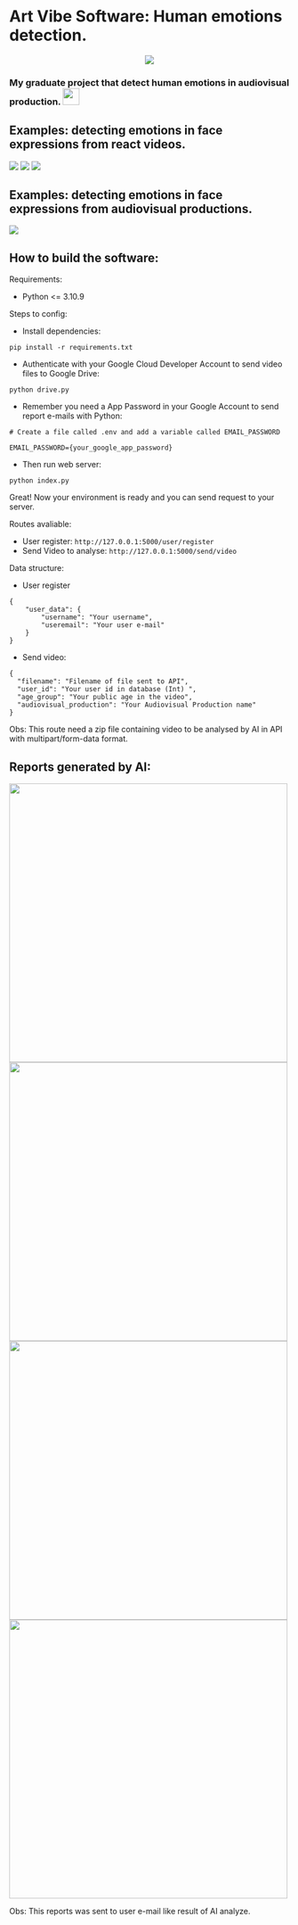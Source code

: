 # Art Vibe Software: Human emotions detection.

<p align="center">
  <img src="https://github.com/kaique-ryan-santos-chagas/face-emotions-detection/assets/59677362/00726aba-da72-419f-904a-c566736b7117" />
</p>
 
### My graduate project that detect human emotions in audiovisual production. <img src="https://github.com/kaique-ryan-santos-chagas/face-emotions-detection/assets/59677362/b49efba4-ef09-496a-bd31-a1b0021ad23f" width="30" />

## Examples: detecting emotions in face expressions from react videos.

<img src="https://github.com/kaique-ryan-santos-chagas/face-emotions-detection/assets/59677362/7776bc6a-c22e-441d-b542-84b4b0a59732" />
<img src="https://github.com/kaique-ryan-santos-chagas/face-emotions-detection/assets/59677362/3437cff7-99d0-4529-87b0-62b31761c7f1" />
<img src="https://github.com/kaique-ryan-santos-chagas/face-emotions-detection/assets/59677362/a55a776b-e7a8-4c52-8ab4-5978cbad2a60" />

## Examples: detecting emotions in face expressions from audiovisual productions.

<img src="https://github.com/kaique-ryan-santos-chagas/face-emotions-detection/assets/59677362/9e53cea5-6087-44cb-8824-ab91839bff8f" />

## How to build the software:

Requirements:

* Python <= 3.10.9 

Steps to config:

* Install dependencies: 

```
pip install -r requirements.txt
```

* Authenticate with your Google Cloud Developer Account to send video files to Google Drive:

```
python drive.py
```

* Remember you need a App Password in your Google Account to send report e-mails with Python:

```
# Create a file called .env and add a variable called EMAIL_PASSWORD

EMAIL_PASSWORD={your_google_app_password}
```

* Then run web server:

```
python index.py
```

Great! Now your environment is ready and you can send request to your server.

Routes avaliable:

* User register: ```http://127.0.0.1:5000/user/register ```
* Send Video to analyse: ```http://127.0.0.1:5000/send/video```

Data structure:

* User register

```
{
    "user_data": {
        "username": "Your username",
        "useremail": "Your user e-mail"
    }
}
```

* Send video:

```
{
  "filename": "Filename of file sent to API", 
  "user_id": "Your user id in database (Int) ", 
  "age_group": "Your public age in the video",  
  "audiovisual_production": "Your Audiovisual Production name"
}
```

Obs: This route need a zip file containing video to be analysed by AI in API with multipart/form-data format. 

## Reports generated by AI:

<img src="https://github.com/kaique-ryan-santos-chagas/face-emotions-detection/assets/59677362/74a8c970-496c-4b80-9e99-9d24bd906844" width="500" />
<img src="https://github.com/kaique-ryan-santos-chagas/face-emotions-detection/assets/59677362/e09257a8-4017-4493-bcc2-9ed607cd3921" width="500" />
<img src="https://github.com/kaique-ryan-santos-chagas/face-emotions-detection/assets/59677362/9be806c3-f6c6-41dc-a9f3-52b099246e6e" width="500" />
<img src="https://github.com/kaique-ryan-santos-chagas/face-emotions-detection/assets/59677362/84013914-6f51-4327-be69-3191b3270679"  width="500" />

<p></p>

Obs: This reports was sent to user e-mail like result of AI analyze.
